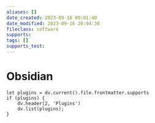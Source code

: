 ```yaml
---
aliases: []
date_created: 2023-09-16 00:01:40
date_modified: 2023-09-16 20:04:30
fileclass: software
supports: 
tags: []
supports_test: 
---
```


# Obsidian

```dataviewjs
let plugins = dv.current().file.frontmatter.supports
if (plugins) {
	dv.header(2, 'Plugins')
	dv.list(plugins);
}
```
